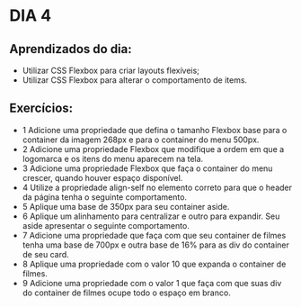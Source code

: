 # DIA 4

## Aprendizados do dia:
* Utilizar CSS Flexbox para criar layouts flexíveis;
* Utilizar CSS Flexbox para alterar o comportamento de items.

## Exercícios:
- 1 Adicione uma propriedade que defina o tamanho Flexbox base para o container da imagem 268px e para o container do menu 500px.
- 2 Adicione uma propriedade Flexbox que modifique a ordem em que a logomarca e os itens do menu aparecem na tela.
- 3 Adicione uma propriedade Flexbox que faça o container do menu crescer, quando houver espaço disponível.
- 4 Utilize a propriedade align-self no elemento correto para que o header da página tenha o seguinte comportamento.
- 5 Aplique uma base de 350px para seu container aside.
- 6 Aplique um alinhamento para centralizar e outro para expandir. Seu aside apresentar o seguinte comportamento.
- 7 Adicione uma propriedade que faça com que seu container de filmes tenha uma base de 700px e outra base de 16% para as div do container de seu card.
- 8 Aplique uma propriedade com o valor 10 que expanda o container de filmes.
- 9 Adicione uma propriedade com o valor 1 que faça com que suas div do container de filmes ocupe todo o espaço em branco.